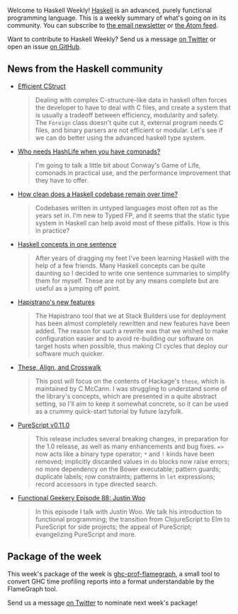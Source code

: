 <!-- 2017-03-30 -->

Welcome to Haskell Weekly!
[Haskell](https://haskell-lang.org) is an advanced, purely functional programming language.
This is a weekly summary of what's going on in its community.
You can subscribe to [the email newsletter](https://news.us10.list-manage.com/subscribe?u=49a6a2e17b12be2c5c4dcb232&id=ffbbbbd930)
or [the Atom feed](/haskell-weekly.atom).

Want to contribute to Haskell Weekly?
Send us a message [on Twitter](https://twitter.com/haskellweekly)
or open an issue [on GitHub](https://github.com/haskellweekly/haskellweekly.github.io).

## News from the Haskell community

-   [Efficient CStruct](http://tab.snarc.org/posts/haskell/2017-03-20-compilation-cstruct.html)

    > Dealing with complex C-structure-like data in haskell often forces the developer to have to deal with C files, and create a system that is usually a tradeoff between efficiency, modularity and safety. The `Foreign` class doesn't quite cut it, external program needs C files, and binary parsers are not efficient or modular. Let's see if we can do better using the advanced haskell type system.

-   [Who needs HashLife when you have comonads?](https://samtay.github.io/posts/comonadic-game-of-life.html)

    > I'm going to talk a little bit about Conway's Game of Life, comonads in practical use, and the performance improvement that they have to offer.

-   [How clean does a Haskell codebase remain over time?](https://np.reddit.com/r/haskell/comments/6155r4/how_clean_does_a_haskell_codebase_remain_over_time/)

    > Codebases written in untyped languages most often rot as the years set in. I'm new to Typed FP, and it seems that the static type system in Haskell can help avoid most of these pitfalls. How is this in practice?

-   [Haskell concepts in one sentence](https://torchhound.github.io/posts/haskellOneSentence.html)

    > After years of dragging my feet I've been learning Haskell with the help of a few friends. Many Haskell concepts can be quite daunting so I decided to write one sentence summaries to simplify them for myself. These are not by any means complete but are useful as a jumping off point.

-   [Hapistrano's new features](https://stackbuilders.com/news/hapistrano-s-new-features)

    > The Hapistrano tool that we at Stack Builders use for deployment has been almost completely rewritten and new features have been added. The reason for such a rewrite was that we wished to make configuration easier and to avoid re-building our software on target hosts when possible, thus making CI cycles that deploy our software much quicker.

-   [These, Align, and Crosswalk](http://teh.id.au/posts/2017/03/29/these-align-crosswalk/index.html)

    > This post will focus on the contents of Hackage's `these`, which is maintained by C McCann. I was struggling to understand some of the library's concepts, which are presented in a quite abstract setting, so I'll aim to keep it somewhat concrete, so it can be used as a crummy quick-start tutorial by future lazyfolk.

-   [PureScript v0.11.0](https://github.com/purescript/purescript/releases/tag/v0.11.0)

    > This release includes several breaking changes, in preparation for the 1.0 release, as well as many enhancements and bug fixes. `=>` now acts like a binary type operator; `*` and `!` kinds have been removed; implicitly discarded values in `do` blocks now raise errors; no more dependency on the Bower executable; pattern guards; duplicate labels; row constraints; patterns in `let` expressions; record accessors in type directed search.

-   [Functional Geekery Episode 88: Justin Woo](https://www.functionalgeekery.com/episode-88-justin-woo/)

    > In this episode I talk with Justin Woo. We talk his introduction to functional programming; the transition from ClojureScript to Elm to PureScript for side projects; the appeal of PureScript; evangelizing PureScript and more.

## Package of the week

This week's package of the week is [ghc-prof-flamegraph](https://hackage.haskell.org/package/ghc-prof-flamegraph),
a small tool to convert GHC time profiling reports into a format understandable by the FlameGraph tool.

Send us a message [on Twitter](https://twitter.com/haskellweekly) to nominate next week's package!
